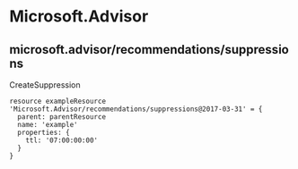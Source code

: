 # Microsoft.Advisor

## microsoft.advisor/recommendations/suppressions

CreateSuppression
```bicep
resource exampleResource 'Microsoft.Advisor/recommendations/suppressions@2017-03-31' = {
  parent: parentResource 
  name: 'example'
  properties: {
    ttl: '07:00:00:00'
  }
}
```
